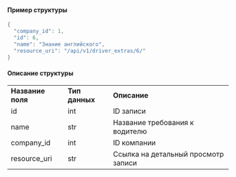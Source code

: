 #### Пример структуры

```java
{
  "company_id": 1,
  "id": 6,
  "name": "Знание английского",
  "resource_uri": "/api/v1/driver_extras/6/"
}
```

#### Описание структуры

|     |     |     |
| --- | --- | --- |
| **Название поля** | **Тип данных** | **Описание** |
| id  | int | ID записи |
| name | str | Название требования к водителю |
| company_id | int | ID компании |
| resource_uri | str | Ссылка на детальный просмотр записи |